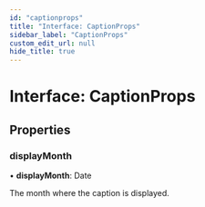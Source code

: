 ```yaml
---
id: "captionprops"
title: "Interface: CaptionProps"
sidebar_label: "CaptionProps"
custom_edit_url: null
hide_title: true
---
```


# Interface: CaptionProps

## Properties

### displayMonth

• **displayMonth**: Date

The month where the caption is displayed.
